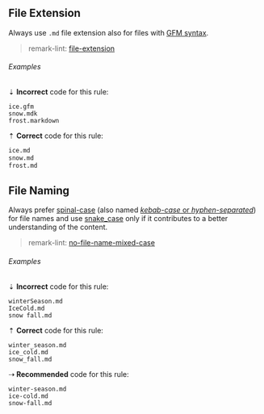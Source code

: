 ## File Extension

Always use `.md` file extension also for files with [GFM syntax][1].

> remark-lint: [file-extension][2]

###### Examples

⇣ **Incorrect** code for this rule:

<!-- prettier-ignore-start -->

```raw
ice.gfm
snow.mdk
frost.markdown
```

<!-- prettier-ignore-end -->

⇡ **Correct** code for this rule:

```markdown
ice.md
snow.md
frost.md
```

## File Naming

Always prefer [spinal-case][5] (also named [_kebab-case_ or _hyphen-separated_][4]) for file names and use [snake_case][6] only if it contributes to a better understanding of the content.

> remark-lint: [no-file-name-mixed-case][3]

###### Examples

⇣ **Incorrect** code for this rule:

<!-- prettier-ignore-start -->

```raw
winterSeason.md
IceCold.md
snow fall.md
```

<!-- prettier-ignore-end -->

⇡ **Correct** code for this rule:

```raw
winter_season.md
ice_cold.md
snow_fall.md
```

⇢ **Recommended** code for this rule:

```raw
winter-season.md
ice-cold.md
snow-fall.md
```

[1]: https://github.github.com/gfm
[2]: https://github.com/remarkjs/remark-lint/tree/main/packages/remark-lint-file-extension
[3]: https://github.com/remarkjs/remark-lint/tree/main/packages/remark-lint-no-file-name-mixed-case
[4]: https://stackoverflow.com/questions/11273282/whats-the-name-for-hyphen-separated-case/12273101
[5]: https://en.wikipedia.org/wiki/Letter_case#Special_case_styles
[6]: https://en.wikipedia.org/wiki/Snake_case
